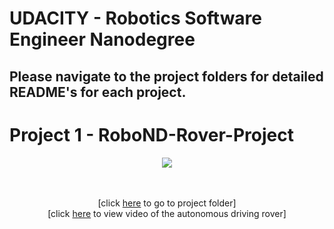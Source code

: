 # UDACITY - Robotics Software Engineer Nanodegree

## Please navigate to the project folders for detailed README's for each project.

# Project 1 - RoboND-Rover-Project
<a href="Project 1 - RoboND-Rover-Project">
<div align=center>
	<img src="Project 1 - RoboND-Rover-Project/pics/000 - Overall.png">
</div>
</a>
</br>
<p align="center">
<br>
[click <a target="_new" href="https://github.com/carldgosselin/robotics/tree/master/Project%201%20-%20RoboND-Rover-Project">here</a> to go to project folder] <br>
[click <a target="_new" href="https://github.com/carldgosselin/robotics/tree/master/Project%201%20-%20RoboND-Rover-Project">here</a> to view video of the autonomous driving rover]
</p>